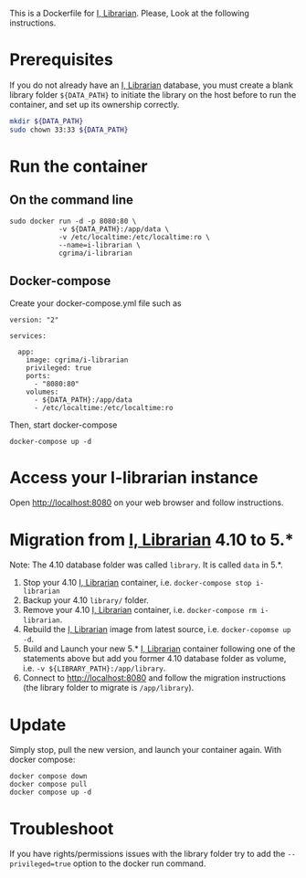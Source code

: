 
This is a Dockerfile for [I, Librarian](http://i-librarian.net/). Please, Look at the following instructions.

# Prerequisites

If you do not already have an [I, Librarian](http://i-librarian.net/) database, you must create a blank library folder `${DATA_PATH}` to initiate the library on the host before to run the container, and set up its ownership correctly.
```bash
mkdir ${DATA_PATH}
sudo chown 33:33 ${DATA_PATH}
```

# Run the container

## On the command line

```
sudo docker run -d -p 8080:80 \
            -v ${DATA_PATH}:/app/data \
            -v /etc/localtime:/etc/localtime:ro \
            --name=i-librarian \
            cgrima/i-librarian
```

## Docker-compose

Create your docker-compose.yml file such as

```
version: "2"

services:

  app:
    image: cgrima/i-librarian
    privileged: true
    ports:
      - "8080:80"
    volumes:
      - ${DATA_PATH}:/app/data
      - /etc/localtime:/etc/localtime:ro
```

Then, start docker-compose

```
docker-compose up -d
```

# Access your I-librarian instance

Open [http://localhost:8080](http://localhost:8080) on your web browser and follow instructions.

# Migration from [I, Librarian](http://i-librarian.net/) 4.10 to 5.*

Note: The 4.10 database folder was called `library`. It is called `data` in 5.*.

1. Stop your 4.10 [I, Librarian](http://i-librarian.net/) container, i.e. `docker-compose stop i-librarian`
2. Backup your 4.10 `library/` folder.
3. Remove your 4.10 [I, Librarian](http://i-librarian.net/) container, i.e. `docker-compose rm i-librarian`.
4. Rebuild the [I, Librarian](http://i-librarian.net/) image from latest source, i.e. `docker-copomse up -d`.
5. Build and Launch your new 5.* [I, Librarian](http://i-librarian.net/) container following one of the statements above but add you former 4.10 database folder as volume, 
i.e. `-v ${LIBRARY_PATH}:/app/library`.
6. Connect to [http://localhost:8080](http://localhost:8080) and follow the migration instructions (the library folder to migrate is `/app/library`).

# Update
Simply stop, pull the new version, and launch your container again. With docker compose:
```
docker compose down
docker compose pull
docker compose up -d
```

# Troubleshoot

If you have rights/permissions issues with the library folder try to add the `--privileged=true` option to the docker run command.
